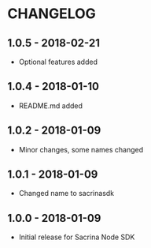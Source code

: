 # CHANGELOG

## 1.0.5 - 2018-02-21
* Optional features added

## 1.0.4 - 2018-01-10
* README.md added

## 1.0.2 - 2018-01-09
* Minor changes, some names changed

## 1.0.1 - 2018-01-09
* Changed name to sacrinasdk


## 1.0.0 - 2018-01-09
* Initial release for Sacrina Node SDK
